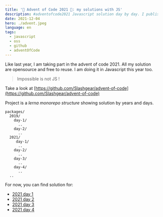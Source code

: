 ```yaml
---
title: '🎄 Advent of Code 2021 🎄: my solutions with JS'
description: #adventofcode2021 Javascript solution day by day. I published the solutions I found in a public repository on Github.
date: 2021-12-04
hero: ./advent.jpeg
language: en
tags:
  - javascript
  - oss
  - github
  - adventOfCode
---
```


Like last year, I am taking part in the advent of code 2021.
All my solution are opensource and free to reuse.
I am doing it in Javascript this year too.

> Impossible is not JS !

Take a look at [https://github.com/Slashgear/advent-of-code](https://github.com/Slashgear/advent-of-code)

Project is a _lerna monorepo structure_ showing solution by years and days.

```
packages/
  2019/
    day-1/
      ..
    day-2/
      ..
  2021/
     day-1/
      ..
    day-2/
      ..
    day-3/
      ..
    day-4/
      ..
  ..
```

For now, you can find solution for:

- [2021 day 1](https://github.com/Slashgear/advent-of-code/tree/main/packages/2021/day-01)
- [2021 day 2](https://github.com/Slashgear/advent-of-code/tree/main/packages/2021/day-02)
- [2021 day 3](https://github.com/Slashgear/advent-of-code/tree/main/packages/2021/day-03)
- [2021 day 4](https://github.com/Slashgear/advent-of-code/tree/main/packages/2021/day-04)
